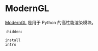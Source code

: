 # ModernGL

[ModernGL](https://moderngl.readthedocs.io/) 是用于 Python 的高性能渲染模块。

```{toctree}
:hidden:

install
intro
```
